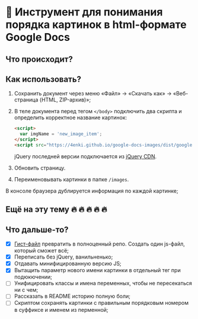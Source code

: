 # 📑 Инструмент для понимания порядка картинок в html-формате Google Docs

## Что происходит?

## Как использовать?

1. Сохранить документ через меню «Файл» → «Скачать как» → «Веб-страница (HTML, ZIP-архив)»;
1. В теле документа перед тегом `</body>` подключить два скрипта и определить корректное название картинок:

   ```html
   <script>
     var imgName = 'new_image_item';
   </script>
   <script src="https://4enki.github.io/google-docs-images/dist/google-docs-images.min.js"></script>
   ```

   jQuery последней версии подключается из [jQuery CDN](https://code.jquery.com/).
1. Обновить страницу.
1. Переименовывать картинки в папке `/images`.

В консоле браузера дублируется информация по каждой картинке;

## Ещё на эту тему 🔥 🔥 🔥 🔥 🔥

## Что дальше-то?

- [x] [Гист-файл](https://gist.github.com/4enki/441700b964e85bbca1c3d50f53887b79) превратить в полноценный репо. Создать один js-файл, который сможет всё;
- [x] Переписать без jQuery, ванильненько;
- [x] Отдавать минифицированную версию JS;
- [x] Вытащить параметр нового имени картинки в отдельный тег при подюкючении;
- [ ] Унифицировать классы и имена переменных, чтобы не пересекаться ни с чем;
- [ ] Рассказать в README историю полную боли;
- [ ] Скриптом сохранять картинки с правильным порядковым номером в суффиксе и именем из перменной;
